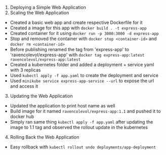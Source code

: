 1. Deploying a Simple Web Application
2. Scaling the Web Application
- Created a basic web app and create respective Dockerfile for it
- Created a image for this app with `docker build . -t express-app`
- Created container for it using `docker run -p 3000:3000 -d express-app`
- Stop and removed the container with `docker stop <container-id>` and `docker rm <container-id>`
- Before publishing renamed the tag from 'express-app' to 'ravencolevol/express-app' with `docker tag express-app:latest ravencolevol/express-app:latest`
- Created a kubernetes folder and added a deployment + service yaml with 3 replicas
- Used `kubectl apply -f app.yaml` to create the deployment and service
- Used `minikube service express-app-service --url` to expose the url and access it

3. Updating the Web Application
- Updated the application to print host name as well
- Build image for it named `ravencolevol/express-app:1.1` and pushed it to docker hub
- Simply ran same thing `kubectl apply -f app.yaml` after updating the image to 1.1 tag and observed the rollout update in the kubernetes

4. Rolling Back the Web Application
- Easy rollback with `kubectl rollout undo deployments/app-deployment`